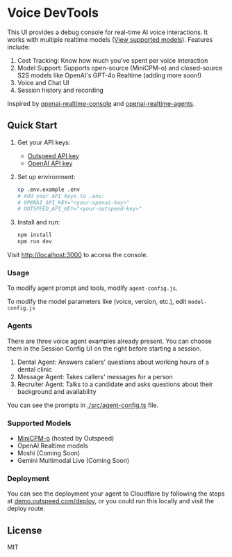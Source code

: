 # Voice DevTools

This UI provides a debug console for real-time AI voice interactions. It works with multiple realtime models ([View supported models](https://docs.outspeed.com/models)). Features include:

1. Cost Tracking: Know how much you've spent per voice interaction
2. Model Support: Supports open-source (MiniCPM-o) and closed-source S2S models like OpenAI's GPT-4o Realtime (adding more soon!)
3. Voice and Chat UI
4. Session history and recording

Inspired by [openai-realtime-console](https://github.com/openai/openai-realtime-console) and [openai-realtime-agents](https://github.com/openai/openai-realtime-agents).

## Quick Start

1. Get your API keys:

   - [Outspeed API key](https://dashboard.outspeed.com)
   - [OpenAI API key](https://platform.openai.com/settings/api-keys)

2. Set up environment:

   ```bash
   cp .env.example .env
   # Add your API keys to .env:
   # OPENAI_API_KEY="<your-openai-key>"
   # OUTSPEED_API_KEY="<your-outspeed-key>"
   ```

3. Install and run:
   ```bash
   npm install
   npm run dev
   ```

Visit [http://localhost:3000](http://localhost:3000) to access the console.

### Usage

To modify agent prompt and tools, modify `agent-config.js`.

To modify the model parameters like (voice, version, etc.), edit `model-config.js`

### Agents

There are three voice agent examples already present. You can choose them in the Session Config UI on the right before starting a session.

1. Dental Agent: Answers callers' questions about working hours of a dental clinic
2. Message Agent: Takes callers' messages for a person
3. Recruiter Agent: Talks to a candidate and asks questions about their background and availability

You can see the prompts in [./src/agent-config.ts](./src/agent-config.ts) file.

### Supported Models

- [MiniCPM-o](https://github.com/OpenBMB/MiniCPM-o) (hosted by Outspeed)
- OpenAI Realtime models
- Moshi (Coming Soon)
- Gemini Multimodal Live (Coming Soon)

### Deployment

You can see the deployment your agent to Cloudflare by following the steps at [demo.outspeed.com/deploy](https://demo.outspeed.com/deploy), or you could run this locally and visit the deploy route.

## License

MIT
